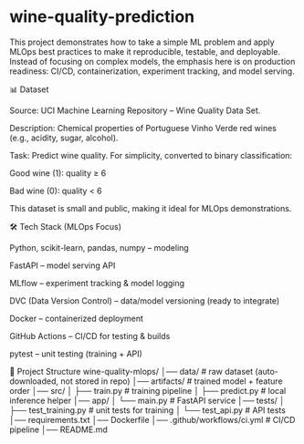 # wine-quality-prediction

This project demonstrates how to take a simple ML problem and apply MLOps best practices to make it reproducible, testable, and deployable.
Instead of focusing on complex models, the emphasis here is on production readiness: CI/CD, containerization, experiment tracking, and model serving.

📊 Dataset

Source: UCI Machine Learning Repository – Wine Quality Data Set.

Description: Chemical properties of Portuguese Vinho Verde red wines (e.g., acidity, sugar, alcohol).

Task: Predict wine quality. For simplicity, converted to binary classification:

Good wine (1): quality ≥ 6

Bad wine (0): quality < 6

This dataset is small and public, making it ideal for MLOps demonstrations.

🛠️ Tech Stack (MLOps Focus)

Python, scikit-learn, pandas, numpy – modeling

FastAPI – model serving API

MLflow – experiment tracking & model logging

DVC (Data Version Control) – data/model versioning (ready to integrate)

Docker – containerized deployment

GitHub Actions – CI/CD for testing & builds

pytest – unit testing (training + API)


📂 Project Structure
wine-quality-mlops/
│── data/                     # raw dataset (auto-downloaded, not stored in repo)
│── artifacts/                # trained model + feature order
│── src/
│   ├── train.py               # training pipeline
│   ├── predict.py             # local inference helper
│── app/
│   └── main.py                # FastAPI service
│── tests/
│   ├── test_training.py       # unit tests for training
│   └── test_api.py            # API tests
│── requirements.txt
│── Dockerfile
│── .github/workflows/ci.yml   # CI/CD pipeline
│── README.md
